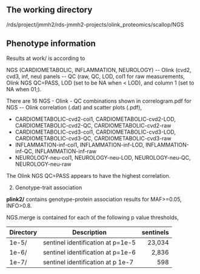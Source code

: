 ## The working directory

/rds/project/jmmh2/rds-jmmh2-projects/olink_proteomics/scallop/NGS 

## Phenotype information

Results at work/ is according to

NGS (CARDIOMETABOLIC, INFLAMMATION, NEUROLOGY) -- Olink (cvd2, cvd3, inf, neu) panels -- QC (raw, QC, LOD, col1 for raw measurements, Olink NGS QC=PASS, LOD (set to be NA when < LOD), and column 1 (set to NA when 01;).

There are 16 NGS - Olink - QC combinations shown in correlogram.pdf for NGS -- Olink correlation (.dat) and scatter plots (.pdf),

* CARDIOMETABOLIC-cvd2-col1, CARDIOMETABOLIC-cvd2-LOD, CARDIOMETABOLIC-cvd2-QC, CARDIOMETABOLIC-cvd2-raw
* CARDIOMETABOLIC-cvd3-col1, CARDIOMETABOLIC-cvd3-LOD, CARDIOMETABOLIC-cvd3-QC, CARDIOMETABOLIC-cvd3-raw
* INFLAMMATION-inf-col1, INFLAMMATION-inf-LOD, INFLAMMATION-inf-QC, INFLAMMATION-inf-raw
* NEUROLOGY-neu-col1, NEUROLOGY-neu-LOD, NEUROLOGY-neu-QC, NEUROLOGY-neu-raw

The Olink NGS QC=PASS appears to have the highest correlation.

2. Genotype-trait association

**plink2/** contains genotype-protein association results for MAF>=0.05, INFO>0.8.

NGS.merge is contained for each of the following p value thresholds,

Directory | Description | sentinels
----------|-------------|---------:
1e-5/ | sentinel identification at p=1e-5 | 23,034
1e-6/ | sentinel identification at p=1e-6 |  2,836
1e-7/ | sentinel identification at p 1e-7 |    598
